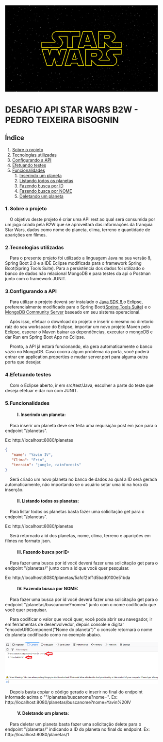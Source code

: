 <p>
  <img src="img/sw.jpg"/> 
</p>

# DESAFIO API STAR WARS B2W - PEDRO TEIXEIRA BISOGNIN

## Índice

 <ol>
  <li><a href="#Sobre">Sobre o projeto</a></li>
  <li><a href="#Tecnologias">Tecnologias utilizadas</a></li>
  <li><a href="#Config">Configurando a API</a></li>
  <li><a href="#Testes">Efetuando testes</a></li>
  <li><a href="#Funcionalidades">Funcionalidades</a>
    <ol>
      <li><a href="#Insere">Inserindo um planeta</a></li>
      <li><a href="#Lista">Listando todos os planetas</a></li>
      <li><a href="#buscaid">Fazendo busca por ID</a></li>
      <li><a href="#buscanome">Fazendo busca por NOME</a></li>
      <li><a href="#deleta">Deletando um planeta</a></li>
    </ol>
  </li>
</ol> 

<dl>
  
### <dt><a name="Sobre">1. Sobre o projeto</a></dt> 

&nbsp;&nbsp;&nbsp;&nbsp;O objetivo deste projeto é criar uma API rest ao qual será consumida por um jogo criado pela B2W que se aproveitará das informações da franquia Star Wars, dados como nome do planeta, clima, terreno e quantidade de aparições em filmes.

### <dt><a name="Tecnologias">2.Tecnologias utilizadas</a></dt> 
&nbsp;&nbsp;&nbsp;&nbsp;Para o presente projeto foi utilizado a linguagem Java na sua versão 8, Spring Boot 2.0 e a IDE Eclipse modificada para o framework Spring Boot(Spring Tools Suite). 
Para a persistência dos dados foi utilizado o banco de dados não relacional MongoDB e para testes da api o Postman junto com o framework  JUNIT.

### <dt><a name="Config">3.Configurando a API</a></dt>  
&nbsp;&nbsp;&nbsp;&nbsp;Para utilizar o projeto deverá ser instalado o <a href="http://www.oracle.com/technetwork/pt/java/javase/downloads/jdk8-downloads-2133151.html">Java SDK 8</a>,o Eclipse, 
preferencialmente modificado para o Spring Boot(<a href="https://spring.io/tools/sts/all">Spring Tools Suite</a>) e o 
<a href="https://www.mongodb.com/download-center?jmp=nav#community">MongoDB Community Server</a> baseado em seu sistema operacional.

&nbsp;&nbsp;&nbsp;&nbsp;Após isso, efetuar o download do projeto e inserir o mesmo no diretorio raiz do seu workspace do Eclipse, importar um novo projeto Maven pelo Eclipse, esperar o Maven baixar as dependências,
executar o mongoDB e dar Run em Spring Boot App no Eclipse.

&nbsp;&nbsp;&nbsp;&nbsp;Pronto, a API já estará funcionando, ela gera automaticamente o banco vazio no MongoDB. Caso ocorra algum problema da porta, você poderá entrar em application.properties e mudar server.port para alguma outra porta que desejar.

### <dt><a name="Testes">4.Efetuando testes</a></dt>  

&nbsp;&nbsp;&nbsp;&nbsp;Com o Eclipse aberto, ir em src/test/Java, escolher a parte do teste que deseja efetuar e dar run com JUNIT.

### <dt><a name="Funcionalidades">5.Funcionalidades</a></dt>

#### <dd><a name="Insere">I. Inserindo um planeta:</a></dd>  

&nbsp;&nbsp;&nbsp;&nbsp;Para inserir um planeta deve ser feita uma requisição post em json para o endpoint "/planetas".

Ex:
http://localhost:8080/planetas
```JSON
{
   "name": "Yavin IV",
   "Clima": "Frio",
   "terrain": "jungle, rainforests"
}
```
&nbsp;&nbsp;&nbsp;&nbsp;Será criado um novo planeta no banco de dados ao qual a ID será gerada automaticamente, não importando se o usuário setar uma id na hora da inserção.

#### <dd><a name="Lista">II. Listando todos os planetas:</a></dd>

&nbsp;&nbsp;&nbsp;&nbsp;Para listar todos os planetas basta fazer uma solicitação get para o endpoint "/planetas".

Ex:
http://localhost:8080/planetas

&nbsp;&nbsp;&nbsp;&nbsp;Será retornado a id dos planetas, nome, clima, terreno e aparições em filmes no formato json.

#### <dd><a name="buscaid">III. Fazendo busca por ID:</a></dd>

&nbsp;&nbsp;&nbsp;&nbsp;Para fazer uma busca por id você deverá fazer uma solicitação get para o endpoint "/planetas/" junto com a id que você quer pesquisar. 

Ex:
http://localhost:8080/planetas/5afcf2bf1d5bad0100e51bda

#### <dd><a name="buscanome">IV. Fazendo busca por NOME:</a></dd>

&nbsp;&nbsp;&nbsp;&nbsp;Para fazer uma busca por id você deverá fazer uma solicitação get para o endpoint "/planetas/buscanome?nome=" junto com o nome codificado que você quer pesquisar. 

&nbsp;&nbsp;&nbsp;&nbsp;Para codificar o valor que você quer, você pode abrir seu navegador, ir em ferramentas de desenvolvedor, depois console e digitar "encodeURIComponent("Nome do planeta")" o console retornará o nome do planeta codificado como no exemplo abaixo.

<p>
  <img src="img/Exemplo.png"/> 
</p>

&nbsp;&nbsp;&nbsp;&nbsp;Depois basta copiar o código gerado e inserir no final do endpoint informado acima o ""/planetas/buscanome?nome=".
Ex:
http://localhost:8080/planetas/buscanome?nome=Yavin%20IV

#### <dd><a name="deleta">V. Deletando um planeta:</a></dd>

&nbsp;&nbsp;&nbsp;&nbsp;Para deletar um planeta basta fazer uma solicitação delete para o endpoint "/planetas/" indicando a ID do planeta no final do endpoint.
Ex:
http://localhost:8080/planetas/1
</dl>
